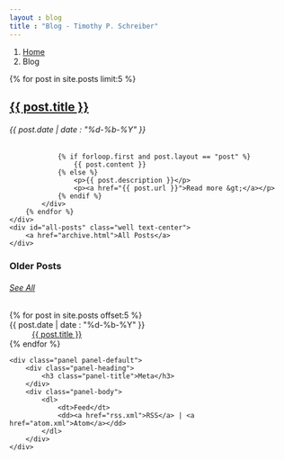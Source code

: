 ```yaml
---
layout : blog
title : "Blog - Timothy P. Schreiber"
---
```


<ol class="breadcrumb">
	<li><a href="/">Home</a></li>
	<li>Blog</li>
</ol>


<div class="col-xs-12 col-md-8 col-lg-9">
	<div class="post-list">
		{% for post in site.posts  limit:5 %}
			<div class="post-list-item">
				<h2><a href="{{ post.url }}">{{ post.title }}</a></h2>
				<h6>{{ post.date | date : "%d-%b-%Y" }}</h6>
				
				{% if forloop.first and post.layout == "post" %}
					{{ post.content }}
				{% else %}
					<p>{{ post.description }}</p>
					<p><a href="{{ post.url }}">Read more &gt;</a></p>
				{% endif %}
			</div>
		{% endfor %}
	</div>
	<div id="all-posts" class="well text-center">
		<a href="archive.html">All Posts</a>
	</div>
</div>

<div class="col-xs-12 col-md-4 col-lg-3">
	<div id="older-posts" class="panel panel-default">
		<div class="panel-heading clearfix">
			<h3 class="pull-left panel-title">Older Posts</h3>
			<h6 class="pull-right panel-title"><a href="archive.html">See All</a></h6>
		</div>
		<div class="panel-body">
			<dl>
			{% for post in site.posts offset:5 %}
				<dt>{{ post.date | date : "%d-%b-%Y"  }}</dt>
				<dd><a class="postlink" href="{{ post.url }}">{{ post.title }}</a></dd>
			{% endfor %}
			</dl>
		</div>
	</div>
	
	<div class="panel panel-default">
		<div class="panel-heading">
			<h3 class="panel-title">Meta</h3>
		</div>
		<div class="panel-body">
			<dl>
				<dt>Feed</dt>
				<dd><a href="rss.xml">RSS</a> | <a href="atom.xml">Atom</a></dd>
			</dl>
		</div>
	</div>
</div>

